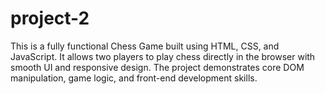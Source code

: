# project-2
This is a fully functional Chess Game built using HTML, CSS, and JavaScript. It allows two players to play chess directly in the browser with smooth UI and responsive design. The project demonstrates core DOM manipulation, game logic, and front-end development skills.
